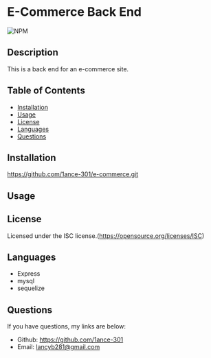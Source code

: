 # E-Commerce Back End

  ![NPM](https://img.shields.io/npm/l/glob?style=flat-square)

  ## Description
  This is a back end for an e-commerce site.

  ## Table of Contents
  * [Installation](#installation)
  * [Usage](#usage)
  * [License](#license)
  * [Languages](#languages)
  * [Questions](#questions)

  ## Installation
  https://github.com/1ance-301/e-commerce.git

  ## Usage
  

  ## License
  Licensed under the ISC license.(https://opensource.org/licenses/ISC)

  ## Languages
  - Express
  - mysql
  - sequelize

  ## Questions
  If you have questions, my links are below:
  - Github: https://github.com/1ance-301
  - Email: lancyb281@gmail.com